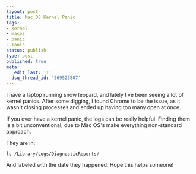 ```yaml
---
layout: post
title: Mac OS Kernel Panic
tags:
- kernel
- macos
- panic
- Tools
status: publish
type: post
published: true
meta:
  _edit_last: '1'
  dsq_thread_id: '569525807'
---
```

I have a laptop running snow leopard, and lately I ve been seeing a lot of kernel panics. After some digging, I found Chrome to be the issue, as it wasn't closing processes and ended up having too many open at once.

If you ever have a kernel panic, the logs can be really helpful. Finding them is a bit unconventional, due to Mac OS's  make everything non-standard  approach.

They are in:

<code>ls /Library/Logs/DiagnosticReports/</code>

And labeled with the date they happened. Hope this helps someone!
